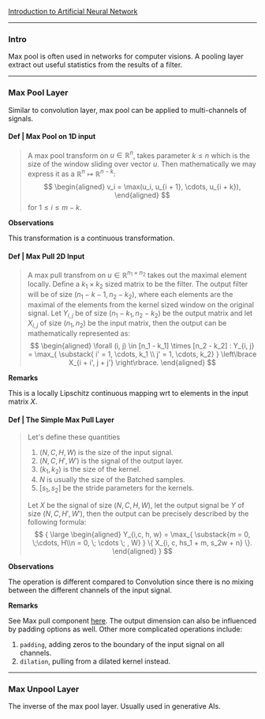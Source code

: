 [Introduction to Artificial Neural Network](Introduction%20to%20Artificial%20Neural%20Network.md)

---
### **Intro**

Max pool is often used in networks for computer visions. 
A pooling layer extract out useful statistics from the results of a filter. 


---
### **Max Pool Layer**

Similar to convolution layer, max pool can be applied to multi-channels of signals. 


#### **Def | Max Pool on 1D input**
> A max pool transform on $u \in \mathbb R^n$, takes parameter $k \le n$ which is the size of the window sliding over vector $u$. 
> Then mathematically we may express it as a $\mathbb R^n \mapsto \mathbb R^{n - k}$: 
> $$
> \begin{aligned}
>     v_i = \max(u_i, u_{i + 1}, \cdots, u_{i + k}), 
> \end{aligned}
> $$
> for $1 \le i \le m - k$. 

**Observations**

This transformation is a continuous transformation. 

#### **Def | Max Pull 2D Input**
> A max pull transfrom on $u \in \mathbb R^{n_1\times n_2}$ takes out the maximal element locally. 
> Define a $k_1 \times k_2$ sized matrix to be the filter. 
> The output filter will be of size $(n_1 - k-1, n_2 - k_2)$, where each elements are the maximal of the elements from the kernel sized window on the original signal. 
> Let $Y_{i, j}$ be of size $(n_1 - k_1, n_2 - k_2)$ be the output matrix and let $X_{i, j}$ of size $(n_1, n_2)$ be the input matrix, then the output can be mathematically represented as: 
> $$
> \begin{aligned}
>     \forall (i, j) \in [n_1 - k_1] \times [n_2 - k_2] : Y_{i, j} = 
>     \max_{
>         \substack{
>             i' = 1, \cdots, k_1 \\ j' = 1, \cdots, k_2}
>         }
>         \left\lbrace
>             X_{i + i', j + j'}
>         \right\rbrace. 
> \end{aligned}
> $$

**Remarks**

This is a locally Lipschitz continuous mapping wrt to elements in the input matrix $X$. 


#### **Def | The Simple Max Pull Layer**
> Let's define these quantities 
> 1. $(N, C, H, W)$ is the size of the input signal. 
> 2. $(N, C, H', W')$ is the signal of the output layer.
> 3. $(k_1, k_2)$ is the size of the kernel. 
> 4. $N$ is usually the size of the Batched samples. 
> 5. $[s_1, s_2]$ be the stride parameters for the kernels. 
> 
> Let $X$ be the signal of size $(N,C, H, W)$, let the output signal be $Y$ of size $(N, C, H', W')$, then the output can be precisely described by the following formula: 
> $$
> {
> \large
> \begin{aligned}
>     Y_{i,c, h, w} = 
>     \max_{
>         \substack{m = 0, \;\cdots, H\\n = 0, \; \cdots \; , W}
>     }
>     \{
>         X_{i, c, hs_1 + m, s_2w + n}
>     \}. 
> \end{aligned}
> }
> $$

**Observations**

The operation is different compared to Convolution since there is no mixing between the different channels of the input signal. 

**Remarks**

See Max pull component [here](https://pytorch.org/docs/stable/generated/torch.nn.MaxPool2d.html).
The output dimension can also be influenced by padding options as well. 
Other more complicated operations include: 

1. `padding`, adding zeros to the boundary of the input signal on all channels. 
2. `dilation`, pulling from a dilated kernel instead. 



---
### **Max Unpool Layer**

The inverse of the max pool layer. 
Usually used in generative AIs. 



